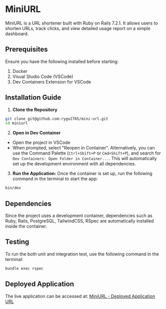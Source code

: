 # MiniURL 

MiniURL is a URL shortener built with Ruby on Rails 7.2.1. It allows users to shorten URLs, track clicks, and view detailed usage report on a simple dashboard.

## Prerequisites
Ensure you have the following installed before starting: 
1. Docker
2. Visual Studio Code (VSCode)
3. Dev Containers Extension for VSCode

## Installation Guide
1. **Clone the Repository** 
```bash 
git clone git@github.com:rygo2765/mini-url.git
cd miniurl
```

2. **Open in Dev Container**
- Open the project in VSCode
- When prompted, select "Reopen in Container". Alternatively, you can use the Command Palette (`Ctrl+Shift+P` or `Cmd+Shift+P`), and search for `Dev Containers: Open Folder in Container...`.  This will automatically set up the development environment with all dependencies.

3. **Run the Application:** Once the container is set up, run the following command in the terminal to start the app: 
```bash
bin/dev
```

## Dependencies
Since the project uses a development container, dependencies such as Ruby, Rails, PostgreSQL, TailwindCSS, RSpec are automatically installed inside the container. 

## Testing
To run the both unit and integration test, use the following command in the terminal: 
```bash
bundle exec rspec
```

## Deployed Application 
The live application can be accessed at: [MiniURL - Deployed Application URL](https://miniurl-z5se.onrender.com/)
